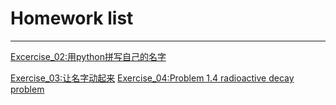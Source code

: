 # Homework list
***
[Excercise_02:用python拼写自己的名字](https://github.com/LiuZhaoning/compuational_physics_N2015301020173/blob/master/拼写名字LZN.py)

[Exercise_03:让名字动起来](https://github.com/LiuZhaoning/computational_physics_N2015301020173/blob/master/Exercise03让名字动起来.py)
[Exercise_04:Problem 1.4 radioactive decay problem](https://www.zybuluo.com/1061357591/note/903106)
